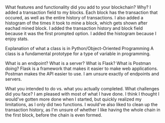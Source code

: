 What features and functionality did you add to your blockchain? Why? 
I added a transaction field to my blocks. Each block has the transaction that occured, as well as the entire history of transactions. 
I also added a histogram of the times it took to mine a block, which gets shown after eachad mined block. 
I added the transaction history and block field because it was the first prompted option. 
I added the histogram because I enjoy stats. 

Explanation of what a class is in Python/Object-Oriented Programming
A class is a fundamental prototype for a type of variable in programming. 

What is an endpoint? What is a server? What is Flask? What is Postman doing? 
Flask is a framework that makes it easier to make web applications. 
Postman makes the API easier to use. 
I am unsure exactly of endpoints and servers. 

What you intended to do vs. what you actually completed. What challenges did you face? 
I am pleased with most of what I have done. I think I thought I would've gotten more 
done when I started, but quickly realized my limitations, as I only did two functions. 
I would've also liked to clean up the transaction history, as I'm unsure of whether
I like having the whole chain in the first block, before the chain is even formed. 